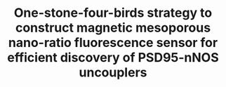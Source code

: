 ---
title: "One-stone-four-birds strategy to construct magnetic mesoporous nano-ratio fluorescence sensor for efficient discovery of PSD95-nNOS uncouplers"
href: "https://doi.org/10.1016/j.cej.2025.161330"
icon: "lucide:book-open"
published: "2025-03-06"
journal: "Chemical Engineering Journal"
---
